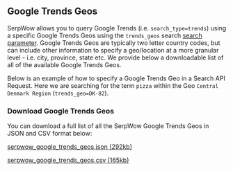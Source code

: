 Google Trends Geos
------------------

SerpWow allows you to query Google Trends (i.e. `search_type=trends`) using a specific Google Trends Geos using the `trends_geos` search [search parameter](/docs/search-api/searches/google/trends). Google Trends Geos are typically two letter country codes, but can include other information to specify a geo/location at a more granular level - i.e. city, province, state etc. We provide below a downloadable list of all of the available Google Trends Geos.

Below is an example of how to specify a Google Trends Geo in a Search API Request. Here we are searching for the term `pizza` within the Geo `Central Denmark Region` (`trends_geo=DK-82`).

### Download Google Trends Geos

You can download a full list of all the SerpWow Google Trends Geos in JSON and CSV format below:



[serpwow\_google\_trends\_geos.json (292kb)](https://assets.api-cdn.com/serpwow/serpwow_google_trends_geos.json)

[serpwow\_google\_trends\_geos.csv (165kb)](https://assets.api-cdn.com/serpwow/serpwow_google_trends_geos.csv)